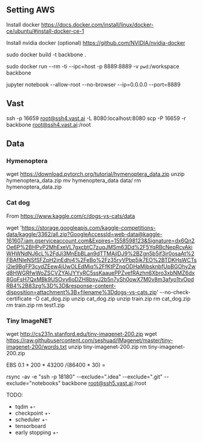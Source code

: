 ## Setting AWS
Install docker https://docs.docker.com/install/linux/docker-ce/ubuntu/#install-docker-ce-1

Install nvidia docker (optional) https://github.com/NVIDIA/nvidia-docker 

sudo docker build -t backbone .

sudo docker run --rm -ti --ipc=host -p 8889:8889 -v `pwd`:/workspace backbone

jupyter notebook --allow-root --no-browser --ip=0.0.0.0 --port=8889

## Vast
ssh -p 16659 root@ssh4.vast.ai -L 8080:localhost:8080
scp -P 16659 -r backbone root@ssh4.vast.ai:/root

## Data
### Hymenoptera
wget https://download.pytorch.org/tutorial/hymenoptera_data.zip
unzip hymenoptera_data.zip 
mv hymenoptera_data data/
rm hymenoptera_data.zip 

### Cat dog
From https://www.kaggle.com/c/dogs-vs-cats/data

wget 'https://storage.googleapis.com/kaggle-competitions-data/kaggle/3362/all.zip?GoogleAccessId=web-data@kaggle-161607.iam.gserviceaccount.com&Expires=1558598123&Signature=dx6Qn2Oe6P%2BHPvP2MhExeVL7gxcbtC7zuqJMSm63Dd%2F5YqRBcNepRcvAkiWHWNdNJ6cL%2FdJi3MnEbBLan9dTTMAjlDJ9%2BZgn5b5if3ir0osaAt%2FBAfNleNSfSFZpH2inEdhj4%2FeBo%2Fz35ryVPbp5jk7EO%2BTDKHsWCTsj2ie9BgFP3cydZEew4iUwOLEdMiq%2FfKtPZnqODHaMibsknbfUpBGOhy2wd8HWGRfwWoZSCVZYAlJYYyRC5ssKaauePPZvefRAzhn6Xbro3xbNMZ6dx8GqFsH7QxMBk9USOvy6oDZH8bsyJ2b5n7ySh0owX7M0v8m3afyo1tvOpdRB4%2B83zg%3D%3D&response-content-disposition=attachment%3B+filename%3Ddogs-vs-cats.zip'  --no-check-certificate -O cat_dog.zip
unzip cat_dog.zip
unzip train.zip
rm cat_dog.zip
rm train.zip
rm test1.zip

### Tiny ImageNET
wget http://cs231n.stanford.edu/tiny-imagenet-200.zip
wget https://raw.githubusercontent.com/seshuad/IMagenet/master/tiny-imagenet-200/words.txt
unzip tiny-imagenet-200.zip
rm tiny-imagenet-200.zip 

EBS 0.1 * 200 * 43200  /(86400 * 30) =

rsync -av -e "ssh -p 18180" --exclude=".idea" --exclude=".git" --exclude="notebooks" backbone root@ssh5.vast.ai:/root

TODO:
- tqdm +-
- checkpoint +-
- scheduler +-
- tensorboard
- early stopping +-
